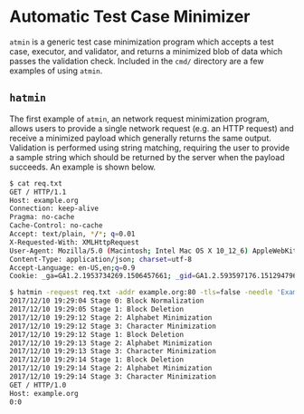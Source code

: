 # Automatic Test Case Minimizer

`atmin` is a generic test case minimization program which accepts a test case,
executor, and validator, and returns a minimized blob of data which passes the
validation check. Included in the `cmd/` directory are a few examples of using
`atmin`.

## `hatmin`

The first example of `atmin`, an network request minimization program, allows
users to provide a single network request (e.g. an HTTP request) and receive a
minimized payload which generally returns the same output. Validation is
performed using string matching, requiring the user to provide a sample string
which should be returned by the server when the payload succeeds. An example is
shown below.

```bash
$ cat req.txt
GET / HTTP/1.1
Host: example.org
Connection: keep-alive
Pragma: no-cache
Cache-Control: no-cache
Accept: text/plain, */*; q=0.01
X-Requested-With: XMLHttpRequest
User-Agent: Mozilla/5.0 (Macintosh; Intel Mac OS X 10_12_6) AppleWebKit/537.36 (KHTML, like Gecko) Chrome/62.0.3202.94 Safari/537.36
Content-Type: application/json; charset=utf-8
Accept-Language: en-US,en;q=0.9
Cookie: _ga=GA1.2.1953734269.1506457661; _gid=GA1.2.593597176.1512947963; _gat=1

$ hatmin -request req.txt -addr example.org:80 -tls=false -needle 'Example Domain'
2017/12/10 19:29:04 Stage 0: Block Normalization
2017/12/10 19:29:05 Stage 1: Block Deletion
2017/12/10 19:29:12 Stage 2: Alphabet Minimization
2017/12/10 19:29:12 Stage 3: Character Minimization
2017/12/10 19:29:12 Stage 1: Block Deletion
2017/12/10 19:29:13 Stage 2: Alphabet Minimization
2017/12/10 19:29:13 Stage 3: Character Minimization
2017/12/10 19:29:14 Stage 1: Block Deletion
2017/12/10 19:29:14 Stage 2: Alphabet Minimization
2017/12/10 19:29:14 Stage 3: Character Minimization
GET / HTTP/1.0
Host: example.org
0:0


```
